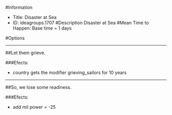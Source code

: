 #Information
 - Title: Disaster at Sea
 - ID: ideagroups.1707
#Description
Disaster at Sea
#Mean Time to Happen:
Base time = 1 days

#Options

___
##Let them grieve.

###Efects:<ul><li>country gets the modifier grieving_sailors for 10 years</li></ul>

___
##So, we lose some readiness.

###Efects:<ul><li>add mil power = -25</li></ul>
